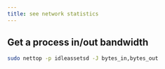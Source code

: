 ```yaml
---
title: see network statistics
---
```


## Get a process in/out bandwidth

```bash
sudo nettop -p idleassetsd -J bytes_in,bytes_out
```
